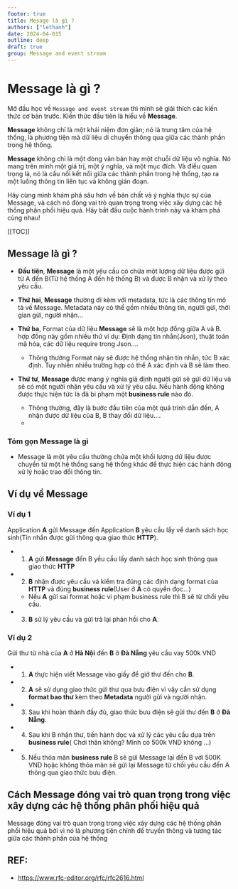```yaml
---
footer: true
title: Mesage là gì ?
authors: ["lethanh"]
date: 2024-04-015
outline: deep
draft: true
group: Message and event stream
---
```

# Message là gì ?

Mở đầu học về `Message and event stream` thì mình sẽ giải thích các kiến thức cơ bản trước. Kiến thức đầu tiên là hiểu về **Message**.

**Message** không chỉ là một khái niệm đơn giản; nó là trung tâm của hệ thống, là phương tiện mà dữ liệu di chuyển thông qua giữa các thành phần trong hệ thống.

**Message** không chỉ là một dòng văn bản hay một chuỗi dữ liệu vô nghĩa. Nó mang trên mình một giá trị, một ý nghĩa, và một mục đích. Và điều quan trọng là, nó là cầu nối kết nối giữa các thành phần trong hệ thống, tạo ra một luồng thông tin liên tục và không gián đoạn.

Hãy cùng mình khám phá sâu hơn về bản chất và ý nghĩa thực sự của Message, và cách nó đóng vai trò quan trọng trong việc xây dựng các hệ thống phân phối hiệu quả. Hãy bắt đầu cuộc hành trình này và khám phá cùng nhau!

[[TOC]]

## Message là gì ?
- **Đầu tiên**, **Message** là một yêu cầu có chứa một lượng dữ liệu được gửi từ A đến B(Từ hệ thống A đến hệ thống B) và được B nhận và xử lý theo yêu cầu.

- **Thứ hai**, **Message** thường đi kèm với metadata, tức là các thông tin mô tả về Message. Metadata này có thể gồm nhiều thông tin, người gửi, thời gian gửi, người nhận...

- **Thứ ba**, Format của dữ liệu **Message** sẽ là một hợp đồng giữa A và B. hợp đồng này gồm nhiều thứ ví dụ: Định dạng tin nhắn(Json), thuật toán mã hóa, các dữ liệu require trong Json....
  - Thông thường Format này sẽ được hệ thống nhận tin nhắn, tức B xác định. Tuy nhiên nhiều trường hợp có thể A xác định và B sẽ làm theo.

- **Thứ tư**, **Message** được mang ý nghĩa giả định người gửi sẽ gửi dữ liệu và sẽ có một người nhận yêu cầu và xử lý yêu cầu. Nếu hành động không được thực hiện tức là đã bi phạm một **business rule** nào đó.
  - Thông thường, đây là bước đầu tiên của một quá trình dẫn đến, A nhận được dữ liệu của B, B thay đổi dữ liệu....
  - 
### **Tóm gọn Message là gì**
- Message là một yêu cầu thường chứa một khối lượng dữ liệu được chuyển từ một hệ thống sang hệ thống khác để thực hiện các hành động xử lý hoặc trao đổi thông tin. 

## Ví dụ về Message
### **Ví dụ 1**
Application **A** gửi Message đến Application **B** yêu cầu lấy về danh sách học sinh(Tin nhắn được gửi thông qua giao thức **HTTP**).
  - 1. **A** gửi **Message** đến B yều cầu lấy danh sách học sinh thông qua giao thức **HTTP**
  - 2. **B** nhận được yêu cầu và kiểm tra đúng các định dạng format của **HTTP** và đúng **business rule**(User ở **A** có quyền đọc...)
    - Nếu **A** gửi sai format hoặc vi phạm business rule thì B sẽ từ chối yêu cầu.
  - 3. **B** sử lý yêu cầu và gửi trả lại phản hồi cho **A**.

### **Ví dụ 2**
Gửi thư từ nhà của **A** ở **Hà Nội** đến **B** ở **Đà Nẵng** yêu cầu vay 500k VND
  - 1. **A** thực hiện viết Message vào giấy để giở thư đến cho **B**.
  - 2. **A** sẽ sử dụng giao thức gửi thư qua bưu điện vì vậy cần sử dụng **format bao thư** kèm theo **Metadata** người gửi và người nhận.
  - 3. Sau khi hoàn thành đầy đủ, giao thức bưu điện sẽ gửi thư đến **B** ở **Đà Nẵng**.
  - 4. Sau khi B nhận thư, tiến hành đọc và xử lý các yêu cầu dựa trên **business rule**( Chơi thân không? Mình có 500k VND không ...)
  - 5. Nếu thỏa mãn **business rule** B sẽ gửi Message lại đến B với 500K VND họặc không thỏa mãn sẽ gửi lại Message từ chối yêu cầu đến A thông qua giao thức bưu điện.

## Cách Message  đóng vai trò quan trọng trong việc xây dựng các hệ thống phân phối hiệu quả
Message đóng vai trò quan trọng trong việc xây dựng các hệ thống phân phối hiệu quả bởi vì nó là phương tiện chính để truyền thông và tương tác giữa các thành phần của hệ thống
## REF:
- https://www.rfc-editor.org/rfc/rfc2616.html
